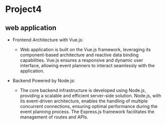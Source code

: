# Project4
## web application
* Frontend Architecture with Vue.js:
     - Web application is built on the Vue.js framework, leveraging its component-based architecture and reactive data binding capabilities. Vue.js ensures a responsive and dynamic user interface, allowing event planners to interact seamlessly with the application.

* Backend Powered by Node.js:
     - The core backend infrastructure is developed using Node.js, providing a scalable and efficient server-side solution. Node.js, with its event-driven architecture, enables the handling of multiple concurrent connections, ensuring optimal performance during the event planning process. The Express.js framework facilitates the management of routes and APIs.
